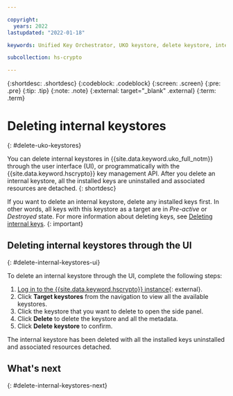 ```yaml
---

copyright:
  years: 2022
lastupdated: "2022-01-18"

keywords: Unified Key Orchestrator, UKO keystore, delete keystore, internal keystore, KMS keystore

subcollection: hs-crypto

---
```


{:shortdesc: .shortdesc}
{:codeblock: .codeblock}
{:screen: .screen}
{:pre: .pre}
{:tip: .tip}
{:note: .note}
{:external: target="_blank" .external}
{:term: .term}


# Deleting internal keystores
{: #delete-uko-keystores}

You can delete internal keystores in {{site.data.keyword.uko_full_notm}} through the user interface (UI), or programmatically with the {{site.data.keyword.hscrypto}} key management API. After you delete an internal keystore, all the installed keys are uninstalled and associated resources are detached.
{: shortdesc}

If you want to delete an internal keystore, delete any installed keys first. In other words, all keys with this keystore as a target are in _Pre-active_ or _Destroyed_ state. For more information about deleting keys, see [Deleting internal keys](/docs/hs-crypto?topic=hs-crypto-delete-internal-keys).
{: important}


## Deleting internal keystores through the UI
{: #delete-internal-keystores-ui}

To delete an internal keystore through the UI, complete the following steps:

1. [Log in to the {{site.data.keyword.hscrypto}} instance](https://cloud.ibm.com/login){: external}.
2. Click **Target keystores** from the navigation to view all the available keystores.
3. Click the keystore that you want to delete to open the side panel.
4. Click **Delete** to delete the keystore and all the metadata. 
5. Click **Delete keystore** to confirm.

The internal keystore has been deleted with all the installed keys uninstalled and associated resources detached.

## What's next
{: #delete-internal-keystores-next}


  


